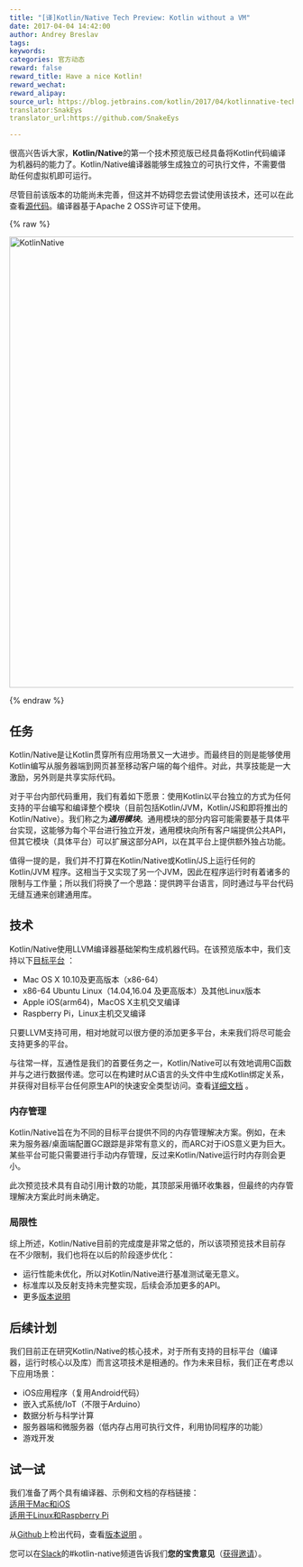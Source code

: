 ```yaml
---
title: "[译]Kotlin/Native Tech Preview: Kotlin without a VM"
date: 2017-04-04 14:42:00
author: Andrey Breslav
tags:
keywords:
categories: 官方动态
reward: false
reward_title: Have a nice Kotlin!
reward_wechat:
reward_alipay:
source_url: https://blog.jetbrains.com/kotlin/2017/04/kotlinnative-tech-preview-kotlin-without-a-vm/  
translator:SnakEys
translator_url:https://github.com/SnakeEys

---
```


很高兴告诉大家，**Kotlin/Native**的第一个技术预览版已经具备将Kotlin代码编译为机器码的能力了。Kotlin/Native编译器能够生成独立的可执行文件，不需要借助任何虚拟机即可运行。  

尽管目前该版本的功能尚未完善，但这并不妨碍您去尝试使用该技术，还可以在此查看[源代码](https://github.com/JetBrains/kotlin-native/)。编译器基于Apache 2 OSS许可证下使用。

{% raw %}
<p><img alt="KotlinNative" class="alignnone size-full wp-image-4889" src="https://d3nmt5vlzunoa1.cloudfront.net/kotlin/files/2017/04/KotlinNative.png" width="800"/><br/>
<span id="more-4862"></span></p>
{% endraw %}

## 任务

Kotlin/Native是让Kotlin贯穿所有应用场景又一大进步。而最终目的则是能够使用Kotlin编写从服务器端到网页甚至移动客户端的每个组件。对此，共享技能是一大激励，另外则是共享实际代码。  

对于平台内部代码重用，我们有着如下愿景：使用Kotlin以平台独立的方式为任何支持的平台编写和编译整个模块（目前包括Kotlin/JVM，Kotlin/JS和即将推出的Kotlin/Native）。我们称之为***通用模块***。通用模块的部分内容可能需要基于具体平台实现，这能够为每个平台进行独立开发，通用模块向所有客户端提供公共API，但其它模块（具体平台）可以扩展这部分API，以在其平台上提供额外独占功能。  

值得一提的是，我们并不打算在Kotlin/Native或Kotlin/JS上运行任何的Kotlin/JVM 程序。这相当于又实现了另一个JVM，因此在程序运行时有着诸多的限制与工作量；所以我们将换了一个思路：提供跨平台语言，同时通过与平台代码无缝互通来创建通用库。
## 技术

Kotlin/Native使用LLVM编译器基础架构生成机器代码。在该预览版本中，我们支持以下[目标平台](https://github.com/JetBrains/kotlin-native/blob/v0.1.0/RELEASE_NOTES.md#supported-platforms) ：

* Mac OS X 10.10及更高版本（x86-64）
* x86-64 Ubuntu Linux（14.04,16.04 及更高版本）及其他Linux版本 
* Apple iOS(arm64)，MacOS X主机交叉编译
* Raspberry Pi，Linux主机交叉编译

只要LLVM支持可用，相对地就可以很方便的添加更多平台，未来我们将尽可能会支持更多的平台。  

与往常一样，互通性是我们的首要任务之一，Kotlin/Native可以有效地调用C函数并与之进行数据传递。您可以在构建时从C语言的头文件中生成Kotlin绑定关系，并获得对目标平台任何原生API的快速安全类型访问。查看[详细文档](https://github.com/JetBrains/kotlin-native/blob/v0.1.0/INTEROP.md) 。
### 内存管理

Kotlin/Native旨在为不同的目标平台提供不同的内存管理解决方案。例如，在未来为服务器/桌面端配置GC跟踪是非常有意义的，而ARC对于iOS意义更为巨大。某些平台可能只需要进行手动内存管理，反过来Kotlin/Native运行时内存则会更小。  

此次预览技术具有自动引用计数的功能，其顶部采用循环收集器，但最终的内存管理解决方案此时尚未确定。
### 局限性

综上所述，Kotlin/Native目前的完成度是非常之低的，所以该项预览技术目前存在不少限制，我们也将在以后的阶段逐步优化：

* 运行性能未优化，所以对Kotlin/Native进行基准测试毫无意义。
* 标准库以及反射支持未完整实现，后续会添加更多的API。
* 更多[版本说明](https://github.com/JetBrains/kotlin-native/blob/v0.1.0/RELEASE_NOTES.md)

## 后续计划

我们目前正在研究Kotlin/Native的核心技术，对于所有支持的目标平台（编译器，运行时核心以及库）而言这项技术是相通的。作为未来目标，我们正在考虑以下应用场景：

* iOS应用程序（复用Android代码）
* 嵌入式系统/IoT（不限于Arduino）
* 数据分析与科学计算
* 服务器端和微服务器（低内存占用可执行文件，利用协同程序的功能）
* 游戏开发

## 试一试

我们准备了两个具有编译器、示例和文档的存档链接：  
[适用于Mac和iOS](http://download.jetbrains.com/kotlin/native/kotlin-native-macos-0.1.tar.gz)  
[适用于Linux和Raspberry Pi](http://download.jetbrains.com/kotlin/native/kotlin-native-linux-0.1.tar.gz)  

从[Github](https://github.com/JetBrains/kotlin-native)上检出代码，查看[版本说明](https://github.com/JetBrains/kotlin-native/blob/v0.1.0/RELEASE_NOTES.md) 。  

您可以在[Slack](https://kotlinlang.slack.com)的#kotlin-native频道告诉我们**您的宝贵意见**（[获得邀请](http://slack.kotl.in)）。

